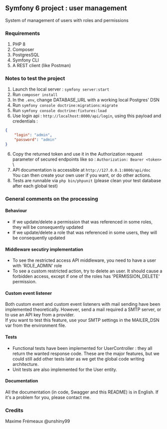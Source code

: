 ## Symfony 6 project : user management

System of management of users with roles and permissions

### Requirements
1. PHP 8
2. Composer
3. PostgresSQL
3. Symfony CLI
4. A REST client (like Postman)

### Notes to test the project
1. Launch the local server : `symfony server:start`
2. Run `composer install`
3. In the `.env`, change DATABASE_URL with a working local Postgres' DSN
4. Run `symfony console doctrine:migrations:migrate`
5. Run `symfony console doctrine:fixtures:load`
6. Use login api : `http://localhost:8000/api/login`, using this payload and credentials :
```json
{
    "login": "admin", 
    "password": "admin"
}
```
6. Copy the returned token and use it in the Authorization request parameter of secured endpoints like so : `Authorization: Bearer <token>` \
7. API documentation is accessible at `http://127.0.0.1:8000/api/doc` \
You can then create your own user if you want, or do other actions.
8. Tests are runnable via `php bin/phpunit` (please clean your test database after each global test)

### General comments on the processing
#### Behaviour
- If we update/delete a permission that was referenced in some roles, they will be consequently updated
- If we update/delete a role that was referenced in some users, they will be consequently updated

#### Middleware secutiry implementation 
- To see the restricted access API middleware, you need to have a user with 'ROLE_ADMIN' role
- To see a custom restricted action, try to delete an user. It should cause a forbidden access, except if one of the roles has 'PERMISSION_DELETE' permission.

#### Custom event listener
Both custom event and custom event listeners with mail sending have been implemented theoretically. 
However, send a mail required a SMTP server, or to use an API key from a provider. \
If you want to test this feature, use your SMTP settings in the MAILER_DSN var from the environment file.

#### Tests
- Functional tests have been implemented for UserController : they all return the wanted response code. These are the major features, but we could still add other tests later as we get the global code writing architecture.
- Unit tests are also implemented for the User entity.

#### Documentation
All the documentation (in code, Swagger and this README) is in English. If it's a problem for you, please contact me.

### Credits
Maxime Frémeaux @unshiny99